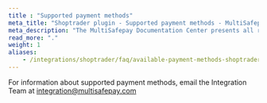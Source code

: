 ```yaml
---
title : "Supported payment methods"
meta_title: "Shoptrader plugin - Supported payment methods - MultiSafepay Docs"
meta_description: "The MultiSafepay Documentation Center presents all relevant information about our Plugins and API. You can also find support pages for payment methods, tools and general questions as well as the contact details of our Support and Integration Teams."
read_more: "."
weight: 1
aliases: 
    - /integrations/shoptrader/faq/available-payment-methods-shoptrader/
---
```


For information about supported payment methods, email the Integration Team at <integration@multisafepay.com>

